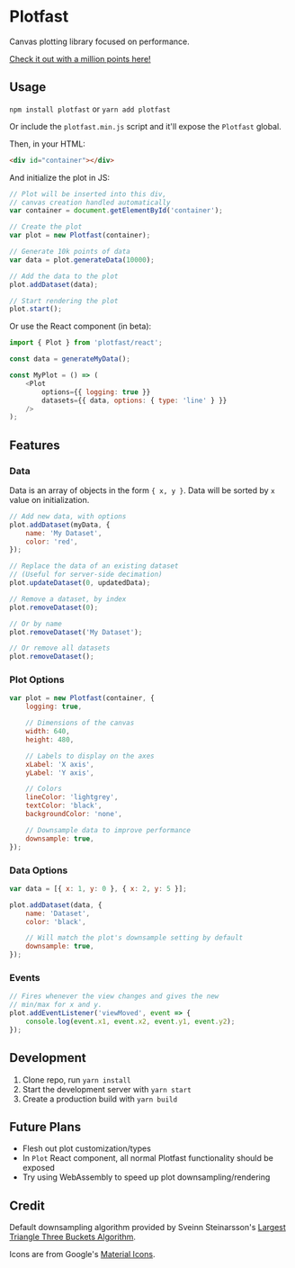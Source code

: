 # Plotfast

Canvas plotting library focused on performance.

[Check it out with a million points here!](https://focused-almeida-5122b7.netlify.com/)

## Usage

`npm install plotfast` or `yarn add plotfast`

Or include the `plotfast.min.js` script and it'll expose the `Plotfast` global.

Then, in your HTML:

```html
<div id="container"></div>
```

And initialize the plot in JS:

```javascript
// Plot will be inserted into this div,
// canvas creation handled automatically
var container = document.getElementById('container');

// Create the plot
var plot = new Plotfast(container);

// Generate 10k points of data
var data = plot.generateData(10000);

// Add the data to the plot
plot.addDataset(data);

// Start rendering the plot
plot.start();
```

Or use the React component (in beta):

```javascript
import { Plot } from 'plotfast/react';

const data = generateMyData();

const MyPlot = () => (
    <Plot
        options={{ logging: true }}
        datasets={{ data, options: { type: 'line' } }}
    />
);
```

## Features

### Data

Data is an array of objects in the form `{ x, y }`. Data will be sorted by `x` value on initialization.

```javascript
// Add new data, with options
plot.addDataset(myData, {
    name: 'My Dataset',
    color: 'red',
});

// Replace the data of an existing dataset
// (Useful for server-side decimation)
plot.updateDataset(0, updatedData);

// Remove a dataset, by index
plot.removeDataset(0);

// Or by name
plot.removeDataset('My Dataset');

// Or remove all datasets
plot.removeDataset();
```

### Plot Options

```javascript
var plot = new Plotfast(container, {
    logging: true,

    // Dimensions of the canvas
    width: 640,
    height: 480,

    // Labels to display on the axes
    xLabel: 'X axis',
    yLabel: 'Y axis',

    // Colors
    lineColor: 'lightgrey',
    textColor: 'black',
    backgroundColor: 'none',

    // Downsample data to improve performance
    downsample: true,
});
```

### Data Options

```javascript
var data = [{ x: 1, y: 0 }, { x: 2, y: 5 }];

plot.addDataset(data, {
    name: 'Dataset',
    color: 'black',

    // Will match the plot's downsample setting by default
    downsample: true,
});
```

### Events

```javascript
// Fires whenever the view changes and gives the new
// min/max for x and y.
plot.addEventListener('viewMoved', event => {
    console.log(event.x1, event.x2, event.y1, event.y2);
});
```

## Development

1. Clone repo, run `yarn install`
2. Start the development server with `yarn start`
3. Create a production build with `yarn build`

## Future Plans

-   Flesh out plot customization/types
-   In `Plot` React component, all normal Plotfast functionality should be exposed
-   Try using WebAssembly to speed up plot downsampling/rendering

## Credit

Default downsampling algorithm provided by Sveinn Steinarsson's [Largest Triangle Three Buckets Algorithm](https://github.com/sveinn-steinarsson/flot-downsample).

Icons are from Google's [Material Icons](https://material.io/tools/icons/?style=baseline).
